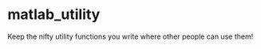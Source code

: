 matlab_utility
==============

Keep the nifty utility functions you write where other people can use them!
